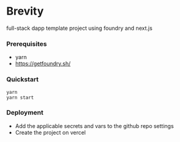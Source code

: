 # Brevity

full-stack dapp template project using foundry and next.js

### Prerequisites

* yarn
* https://getfoundry.sh/

### Quickstart

```
yarn
yarn start
```

### Deployment

* Add the applicable secrets and vars to the github repo settings
* Create the project on vercel
